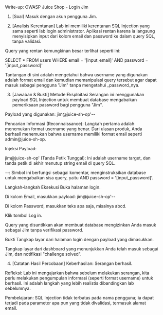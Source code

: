 Write-up: OWASP Juice Shop - Login Jim
1. [Soal]
Masuk dengan akun pengguna Jim.

2. [Analisis Kerentanan]
Lab ini memiliki kerentanan SQL Injection yang sama seperti lab login administrator. Aplikasi rentan karena ia langsung menyisipkan input dari kolom email dan password ke dalam query SQL, tanpa validasi.

Query yang rentan kemungkinan besar terlihat seperti ini:

SELECT * FROM users WHERE email = '[input_email]' AND password = '[input_password]'

Tantangan di sini adalah mengetahui bahwa username yang digunakan adalah format email dan kemudian memanipulasi query tersebut agar dapat masuk sebagai pengguna "Jim" tanpa mengetahui _password_nya.

3. [Jawaban & Bukti]
Metode Eksploitasi
Serangan ini menggunakan payload SQL Injection untuk membuat database mengabaikan pemeriksaan password bagi pengguna "Jim".

Payload yang digunakan: jim@juice-sh-op'--

Pencarian Informasi (Reconnaissance): Langkah pertama adalah menemukan format username yang benar. Dari ulasan produk, Anda berhasil menemukan bahwa username memiliki format email seperti admin@juice-sh-op.

Injeksi Payload:

jim@juice-sh-op' (Tanda Petik Tunggal): Ini adalah username target, dan tanda petik di akhir menutup string email di query SQL.

--: Simbol ini berfungsi sebagai komentar, menginstruksikan database untuk mengabaikan sisa query, yaitu AND password = '[input_password]'.

Langkah-langkah Eksekusi
Buka halaman login.

Di kolom Email, masukkan payload: jim@juice-sh-op'--

Di kolom Password, masukkan teks apa saja, misalnya abcd.

Klik tombol Log in.

Query yang disuntikkan akan membuat database mengizinkan Anda masuk sebagai Jim tanpa verifikasi password.

Bukti
Tangkap layar dari halaman login dengan payload yang dimasukkan.

Tangkap layar dari dashboard yang menunjukkan Anda telah masuk sebagai Jim, dan notifikasi "challenge solved".

4. [Catatan Hasil Percobaan]
Keberhasilan: Serangan berhasil.

Refleksi: Lab ini mengajarkan bahwa sebelum melakukan serangan, kita perlu melakukan pengumpulan informasi (seperti format username) untuk berhasil. Ini adalah langkah yang lebih realistis dibandingkan lab sebelumnya.

Pembelajaran: SQL Injection tidak terbatas pada nama pengguna; ia dapat terjadi pada parameter apa pun yang tidak divalidasi, termasuk alamat email.